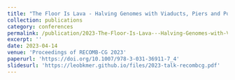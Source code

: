 ```yaml
---
title: "The Floor Is Lava - Halving Genomes with Viaducts, Piers and Pontoons"
collection: publications
category: conferences
permalink: /publication/2023-The-Floor-Is-Lava---Halving-Genomes-with-Viaducts-Piers-and-Pontoons
excerpt: ''
date: 2023-04-14
venue: 'Proceedings of RECOMB-CG 2023'
paperurl: 'https://doi.org/10.1007/978-3-031-36911-7_4'
slidesurl: 'https://leobkmer.github.io/files/2023-talk-recombcg.pdf'
---
```



